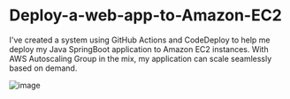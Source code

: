# Deploy-a-web-app-to-Amazon-EC2
I've created a system using GitHub Actions and CodeDeploy to help me deploy my Java SpringBoot application to Amazon EC2 instances. With AWS Autoscaling Group in the mix, my application can scale seamlessly based on demand. 

![image](https://github.com/Thabelo-M/Deploy-a-web-app-to-Amazon-EC2/assets/164172581/4a2b212b-1319-4a16-bff7-51a0511c23e8)
